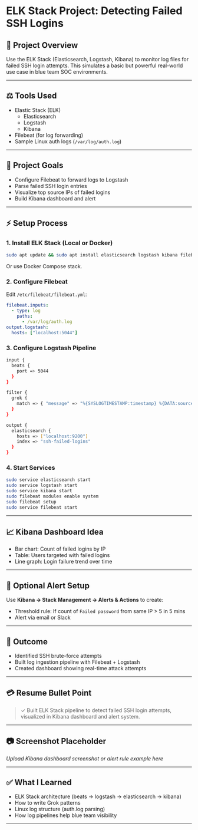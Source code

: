# ELK Stack Project: Detecting Failed SSH Logins

## 🔧 Project Overview
Use the ELK Stack (Elasticsearch, Logstash, Kibana) to monitor log files for failed SSH login attempts. This simulates a basic but powerful real-world use case in blue team SOC environments.

---

## ⚖️ Tools Used
- Elastic Stack (ELK)
  - Elasticsearch
  - Logstash
  - Kibana
- Filebeat (for log forwarding)
- Sample Linux auth logs (`/var/log/auth.log`)

---

## 📝 Project Goals
- Configure Filebeat to forward logs to Logstash
- Parse failed SSH login entries
- Visualize top source IPs of failed logins
- Build Kibana dashboard and alert

---

## ⚡ Setup Process

### 1. Install ELK Stack (Local or Docker)
```bash
sudo apt update && sudo apt install elasticsearch logstash kibana filebeat
```
Or use Docker Compose stack.

### 2. Configure Filebeat
Edit `/etc/filebeat/filebeat.yml`:
```yaml
filebeat.inputs:
  - type: log
    paths:
      - /var/log/auth.log
output.logstash:
  hosts: ["localhost:5044"]
```

### 3. Configure Logstash Pipeline
```bash
input {
  beats {
    port => 5044
  }
}

filter {
  grok {
    match => { "message" => "%{SYSLOGTIMESTAMP:timestamp} %{DATA:source} sshd\[%{NUMBER}\]: Failed password for %{DATA:user} from %{IP:src_ip}.*" }
  }
}

output {
  elasticsearch {
    hosts => ["localhost:9200"]
    index => "ssh-failed-logins"
  }
}
```

### 4. Start Services
```bash
sudo service elasticsearch start
sudo service logstash start
sudo service kibana start
sudo filebeat modules enable system
sudo filebeat setup
sudo service filebeat start
```

---

## 📈 Kibana Dashboard Idea
- Bar chart: Count of failed logins by IP
- Table: Users targeted with failed logins
- Line graph: Login failure trend over time

---

## 🔔 Optional Alert Setup
Use **Kibana → Stack Management → Alerts & Actions** to create:
- Threshold rule: If count of `Failed password` from same IP > 5 in 5 mins
- Alert via email or Slack

---

## 🚀 Outcome
- Identified SSH brute-force attempts
- Built log ingestion pipeline with Filebeat + Logstash
- Created dashboard showing real-time attack attempts

---

## 💳 Resume Bullet Point
> ✓ Built ELK Stack pipeline to detect failed SSH login attempts, visualized in Kibana dashboard and alert system.

---

## 📷 Screenshot Placeholder
*Upload Kibana dashboard screenshot or alert rule example here*

---

## ✅ What I Learned
- ELK Stack architecture (beats → logstash → elasticsearch → kibana)
- How to write Grok patterns
- Linux log structure (auth.log parsing)
- How log pipelines help blue team visibility

---
